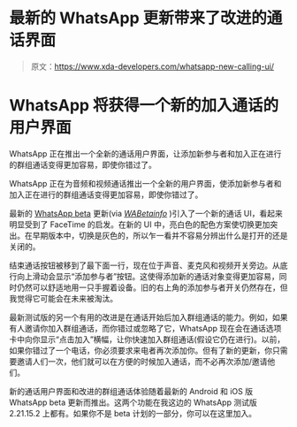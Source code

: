 # 最新的 WhatsApp 更新带来了改进的通话界面

> 原文：<https://www.xda-developers.com/whatsapp-new-calling-ui/>

# WhatsApp 将获得一个新的加入通话的用户界面

WhatsApp 正在推出一个全新的通话用户界面，让添加新参与者和加入正在进行的群组通话变得更加容易，即使你错过了。

WhatsApp 正在为音频和视频通话推出一个全新的用户界面，使添加新参与者和加入正在进行的群组通话变得更加容易，即使你错过了。

最新的 [WhatsApp beta](https://www.xda-developers.com/whatsapps-prepares-to-add-photo-quality-options/) 更新(via [*WABetainfo*](https://wabetainfo.com/whatsapp-is-bringing-improvements-for-calls/) )引入了一个新的通话 UI，看起来明显受到了 FaceTime 的启发。在新的 UI 中，亮白色的配色方案使切换更加突出。在早期版本中，切换是灰色的，所以乍一看并不容易分辨出什么是打开的还是关闭的。

结束通话按钮被移到了最下面一行，现在位于声音、麦克风和视频开关旁边。从底行向上滑动会显示“添加参与者”按钮。这使得添加新的通话对象变得更加容易，同时仍然可以舒适地用一只手握着设备。旧的右上角的添加参与者开关仍然存在，但我觉得它可能会在未来被淘汰。

最新测试版的另一个有用的改进是在通话开始后加入群组通话的能力。例如，如果有人邀请你加入群组通话，而你错过或忽略了它，WhatsApp 现在会在通话选项卡中向你显示“点击加入”横幅，让你快速加入群组通话(假设它仍在进行)。以前，如果你错过了一个电话，你必须要求来电者再次添加你。但有了新的更新，你只需要邀请人们一次，他们就可以在方便的时候加入通话，而不必再次添加/邀请他们。

新的通话用户界面和改进的群组通话体验随着最新的 Android 和 iOS 版 WhatsApp beta 更新而推出。这两个功能在我这边的 WhatsApp 测试版 2.21.15.2 上都有。如果你不是 beta 计划的一部分，你可以在这里加入。